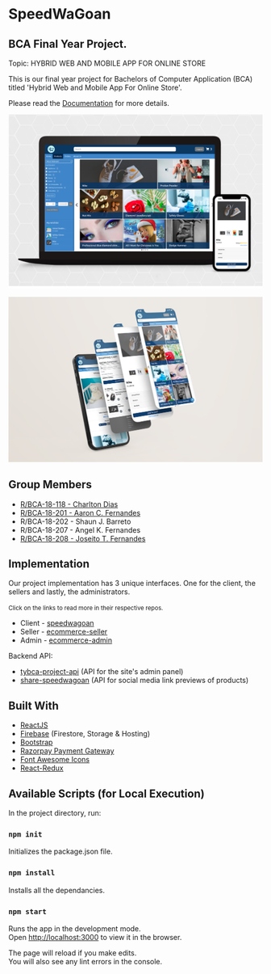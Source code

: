 # SpeedWaGoan

## BCA Final Year Project.
Topic: HYBRID WEB AND MOBILE APP FOR ONLINE STORE

This is our final year project for Bachelors of Computer Application (BCA) titled 'Hybrid Web and Mobile App For Online Store'.

Please read the [Documentation](/Documentation.pdf) for more details.

![large-image](./readme_images/394.jpg)

![image-sm](./readme_images/2225.jpg)

## Group Members 
* [R/BCA-18-118 - Charlton Dias](https://github.com/Charlton-Dias)       
* [R/BCA-18-201 - Aaron C. Fernandes](https://github.com/PragmaticCreator)
* R/BCA-18-202 - Shaun J. Barreto
* R/BCA-18-207 - Angel K. Fernandes
* [R/BCA-18-208 - Joseito T. Fernandes](https://github.com/joseito-terence)

## Implementation
Our project implementation has 3 unique interfaces. One for the client, the sellers and lastly, the
administrators.

<small>Click on the links to read more in their respective repos.</small>

* Client - [speedwagoan](https://github.com/joseito-terence/speedwagoan.git)
* Seller - [ecommerce-seller](https://github.com/joseito-terence/ecommerce-seller.git)
* Admin - [ecommerce-admin](https://github.com/joseito-terence/ecommerce-admin.git)

Backend API:
* [tybca-project-api](https://github.com/joseito-terence/tybca-project-api.git) (API for the site's admin panel)
* [share-speedwagoan](https://github.com/joseito-terence/share-speedwagoan.git) (API for social media link previews of products)

## Built With

* [ReactJS](https://reactjs.org/)
* [Firebase](https://firebase.google.com/) (Firestore, Storage & Hosting)
* [Bootstrap](https://getbootstrap.com/)
* [Razorpay Payment Gateway](https://razorpay.com/docs/payment-gateway/web-integration/standard/)
* [Font Awesome Icons](https://fontawesome.com/icons)
* [React-Redux](https://react-redux.js.org/)


## Available Scripts (for Local Execution)

In the project directory, run:

### `npm init`

Initializes the package.json file.

### `npm install`

Installs all the dependancies.

### `npm start`

Runs the app in the development mode.\
Open [http://localhost:3000](http://localhost:3000) to view it in the browser.

The page will reload if you make edits.\
You will also see any lint errors in the console.





